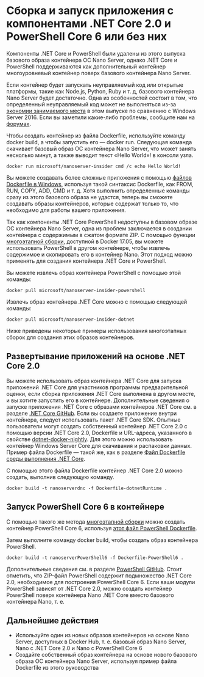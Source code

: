 # <a name="build-and-run-an-application-with-or-without-net-core-20-or-powershell-core-6"></a>Сборка и запуск приложения с компонентами .NET Core 2.0 и PowerShell Core 6 или без них

Компоненты .NET Core и PowerShell были удалены из этого выпуска базового образа контейнера ОС Nano Server, однако .NET Core и PowerShell поддерживаются как дополнительный контейнер многоуровневый контейнер поверх базового контейнера Nano Server.  

Если контейнер будет запускать неуправляемый код или открытые платформы, такие как Node.js, Python, Ruby и т. д, базового контейнера Nano Server будет достаточно.  Одна из особенностей состоит в том, что определенный неуправляемый код может не выполняться из-за [экономии занимаемого места](https://docs.microsoft.com/en-us/windows-server/get-started/nano-in-semi-annual-channel) в этом выпуске по сравнению с Windows Server 2016. Если вы заметили какие-либо проблемы, сообщите нам на [форумах](https://social.msdn.microsoft.com/Forums/en-US/home?forum=windowscontainers). 

Чтобы создать контейнер из файла Dockerfile, используйте команду docker build, а чтобы запустить его — docker run.  Следующая команда скачивает базовый образ ОС контейнера Nano Server, что может занять несколько минут, а также выводит текст «Hello World»! в консоли узла.

```
docker run microsoft/nanoserver-insider cmd /c echo Hello World!
```

Вы можете создавать более сложные приложения с помощью [файлов Dockerfile в Windows](https://docs.microsoft.com/en-us/virtualization/windowscontainers/manage-docker/manage-windows-dockerfile), используя такой синтаксис Dockerfile, как FROM, RUN, COPY, ADD, CMD и т. д. Хотя выполнить определенные команды сразу из этого базового образа не удастся, теперь вы сможете создавать образы контейнеров, которые содержат только то, что необходимо для работы вашего приложения.

Так как компоненты .NET Core PowerShell недоступны в базовом образе ОС контейнера Nano Server, одна из проблем заключается в создании контейнера с содержимым в сжатом формате ZIP. С помощью функции [многоэтапной сборки](https://docs.docker.com/engine/userguide/eng-image/multistage-build/), доступной в Docker 17.05, вы можете использовать PowerShell в другом контейнере, чтобы извлечь содержимое и скопировать его в контейнер Nano. Этот подход можно применять для создания контейнера .NET Core и PowerShell. 

Вы можете извлечь образ контейнера PowerShell с помощью этой команды:

```
docker pull microsoft/nanoserver-insider-powershell
```

Извлечь образ контейнера .NET Core можно с помощью следующей команды:

```
docker pull microsoft/nanoserver-insider-dotnet
```

Ниже приведены некоторые примеры использования многоэтапных сборок для создания этих образов контейнеров.

## <a name="deploy-apps-based-on-net-core-20"></a>Развертывание приложений на основе .NET Core 2.0
Вы можете использовать образ контейнера .NET Core для запуска приложений .NET Core для участников программы предварительной оценки, если сборка приложения .NET Core выполнена в другом месте, и вы хотите запустить его в контейнере.  Дополнительные сведения о запуске приложения .NET Core с образами контейнеров .NET Core см. в разделе [.NET Core GitHub](https://github.com/dotnet/dotnet-docker-nightly).  Если вы создаете приложение внутри контейнера, следует использовать пакет .NET Core SDK.  Опытные пользователи могут создать собственный контейнер .NET Core 2.0 с помощью версии .NET Core 2.0, Dockerfile и URL-адреса, указанного в свойстве [dotnet-docker-nightly](https://github.com/dotnet/dotnet-docker-nightly/tree/master/2.0). Для этого можно использовать контейнер Windows Server Core для скачивания и распаковки данных.  Пример файла Dockerfile — такой же, как в разделе [Файл Dockerfile среды выполнения .NET Core](https://github.com/dotnet/dotnet-docker-nightly/blob/master/2.0/runtime/nanoserver-insider/amd64/Dockerfile).


С помощью этого файла Dockerfile контейнер .NET Core 2.0 можно создать, выполнив следующую команду.

```
docker build -t nanoserverdnc -f Dockerfile-dotnetRuntime .
```

## <a name="run-powershell-core-6-in-a-container"></a>Запуск PowerShell Core 6 в контейнере
С помощью такого же метода [многоэтапной сборки](https://docs.docker.com/engine/userguide/eng-image/multistage-build/) можно создать контейнер PowerShell Core 6, используя [этот файл PowerShell Dockerfile](https://github.com/PowerShell/PowerShell/blob/master/docker/release/nanoserver-insider/Dockerfile).


Затем выполните команду docker build, чтобы создать образ контейнера PowerShell.

``` 
docker build -t nanoserverPowerShell6 -f Dockerfile-PowerShell6 .
```

Дополнительные сведения см. в разделе [PowerShell GitHub](https://github.com/PowerShell/PowerShell/tree/master/docker/release).  Стоит отметить, что ZIP-файл PowerShell содержит подмножество .NET Core 2.0, необходимое для построения PowerShell Core 6.  Если ваши модули PowerShell зависят от .NET Core 2.0, можно создать контейнер PowerShell поверх контейнера Nano .NET Core вместо базового контейнера Nano, т. е. 

## <a name="next-steps"></a>Дальнейшие действия
- Используйте один из новых образов контейнеров на основе Nano Server, доступных в Docker Hub, т. е. базовый образ Nano Server, Nano с .NET Core 2.0 и Nano с PowerShell Core 6
- Создайте собственный образ контейнера на основе нового базового образа ОС контейнера Nano Server, используя пример файла Dockerfile из этого руководства 
